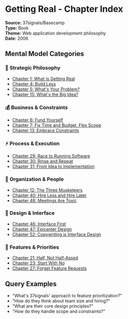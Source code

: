 # Getting Real - Chapter Index

**Source:** 37signals/Basecamp  
**Type:** Book  
**Theme:** Web application development philosophy  
**Date:** 2006  

## Mental Model Categories

### 🎯 **Strategic Philosophy**
- [Chapter 1: What is Getting Real](01_what-is-getting-real.md)
- [Chapter 4: Build Less](04_build-less.md)
- [Chapter 5: What's Your Problem?](05_whats-your-problem.md)
- [Chapter 15: What's the Big Idea?](15_whats-the-big-idea.md)

### 💰 **Business & Constraints**
- [Chapter 6: Fund Yourself](06_fund-yourself.md)
- [Chapter 7: Fix Time and Budget, Flex Scope](07_fix-time-budget-flex-scope.md)
- [Chapter 13: Embrace Constraints](13_embrace-constraints.md)

### ⚡ **Process & Execution**
- [Chapter 29: Race to Running Software](29_race-to-running-software.md)
- [Chapter 30: Rinse and Repeat](30_rinse-and-repeat.md)
- [Chapter 31: From Idea to Implementation](31_idea-to-implementation.md)

### 👥 **Organization & People**
- [Chapter 12: The Three Musketeers](12_three-musketeers.md)
- [Chapter 40: Hire Less and Hire Later](40_hire-less-hire-later.md)
- [Chapter 48: Meetings Are Toxic](48_meetings-are-toxic.md)

### 🎨 **Design & Interface**
- [Chapter 46: Interface First](46_interface-first.md)
- [Chapter 47: Epicenter Design](47_epicenter-design.md)
- [Chapter 52: Copywriting is Interface Design](52_copywriting-is-interface-design.md)

### 🚀 **Features & Priorities**
- [Chapter 21: Half, Not Half-Assed](21_half-not-half-assed.md)
- [Chapter 23: Start With No](23_start-with-no.md)
- [Chapter 27: Forget Feature Requests](27_forget-feature-requests.md)

## Query Examples
- "What's 37signals' approach to feature prioritization?"
- "How do they think about team size and hiring?"
- "What are their core design principles?"
- "How do they handle scope and constraints?"